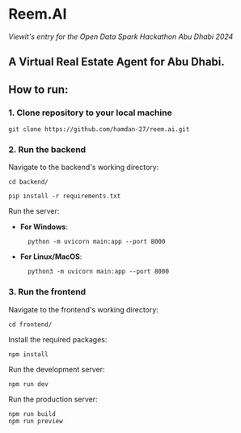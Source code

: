 # Reem.AI

*Viewit's entry for the Open Data Spark Hackathon Abu Dhabi 2024*

## A Virtual Real Estate Agent for Abu Dhabi.

## How to run:

### 1. Clone repository to your local machine
    
    git clone https://github.com/hamdan-27/reem.ai.git

### 2. Run the backend

Navigate to the backend's working directory:

    cd backend/

    pip install -r requirements.txt
    
Run the server:

- **For Windows**:
  
        python -m uvicorn main:app --port 8000

- **For Linux/MacOS**:
  
        python3 -m uvicorn main:app --port 8000

### 3. Run the frontend
Navigate to the frontend's working directory:

    cd frontend/

Install the required packages:

    npm install
    
Run the development server:

    npm run dev
    
Run the production server:  

    npm run build
    npm run preview